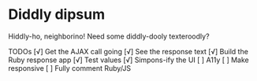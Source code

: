 # Diddly dipsum

Hiddly-ho, neighborino! Need some diddly-dooly texteroodly?

TODOs
[√] Get the AJAX call going
[√] See the response text
[√] Build the Ruby response app
[√] Test values
[√] Simpons-ify the UI
[ ] A11y
[ ] Make responsive
[ ] Fully comment Ruby/JS
